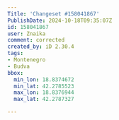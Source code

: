 ```yaml
---
Title: 'Changeset #158041867'
PublishDate: 2024-10-18T09:35:07Z
id: 158041867
user: Znaika
comment: corrected
created_by: iD 2.30.4
tags:
- Montenegro
- Budva
bbox:
  min_lon: 18.8374672
  min_lat: 42.2785523
  max_lon: 18.8376944
  max_lat: 42.2787327

---
```

